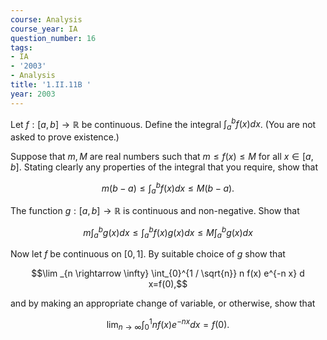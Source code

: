 ```yaml
---
course: Analysis
course_year: IA
question_number: 16
tags:
- IA
- '2003'
- Analysis
title: '1.II.11B '
year: 2003
---
```



Let $f:[a, b] \rightarrow \mathbb{R}$ be continuous. Define the integral $\int_{a}^{b} f(x) d x$. (You are not asked to prove existence.)

Suppose that $m, M$ are real numbers such that $m \leqslant f(x) \leqslant M$ for all $x \in[a, b]$. Stating clearly any properties of the integral that you require, show that

$$m(b-a) \leqslant \int_{a}^{b} f(x) d x \leqslant M(b-a) .$$

The function $g:[a, b] \rightarrow \mathbb{R}$ is continuous and non-negative. Show that

$$m \int_{a}^{b} g(x) d x \leqslant \int_{a}^{b} f(x) g(x) d x \leqslant M \int_{a}^{b} g(x) d x$$

Now let $f$ be continuous on $[0,1]$. By suitable choice of $g$ show that

$$\lim _{n \rightarrow \infty} \int_{0}^{1 / \sqrt{n}} n f(x) e^{-n x} d x=f(0),$$

and by making an appropriate change of variable, or otherwise, show that

$$\lim _{n \rightarrow \infty} \int_{0}^{1} n f(x) e^{-n x} d x=f(0) .$$